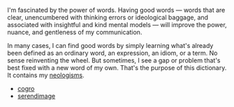 I'm fascinated by the power of words. Having good words &mdash; words that are clear, unencumbered with thinking errors or ideological baggage, and associated with insightful and kind mental models &mdash; will improve the power, nuance, and gentleness of my communication.

In many cases, I can find good words by simply learning what's already been defined as an ordinary word, an expression, an idiom, or a term. No sense reinventing the wheel. But sometimes, I see a gap or problem that's best fixed with a new word of my own. That's the purpose of this dictionary. It contains my [neologisms](https://en.wikipedia.org/wiki/Neologism).

* [cogro](cogro.md)
* [serendimage](serendimage.md)
